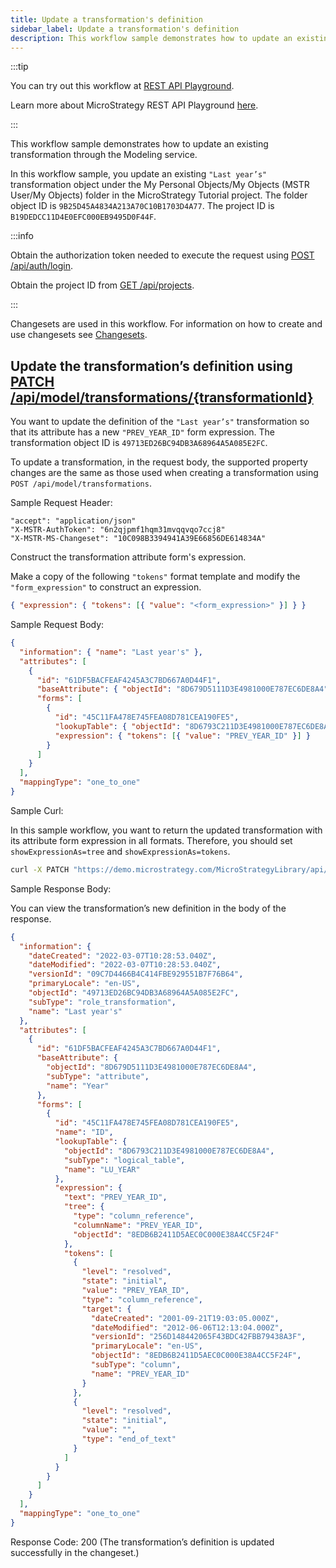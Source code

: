 ```yaml
---
title: Update a transformation's definition
sidebar_label: Update a transformation's definition
description: This workflow sample demonstrates how to update an existing transformation through the Modeling service.
---
```


<Available since="2021 Update 5" />

:::tip

You can try out this workflow at [REST API Playground](https://www.postman.com/microstrategysdk/workspace/microstrategy-rest-api/folder/16131298-ad947705-6f6c-433c-ae10-cfe90ba9a364?ctx=documentation).

Learn more about MicroStrategy REST API Playground [here](/docs/getting-started/playground.md).

:::

This workflow sample demonstrates how to update an existing transformation through the Modeling service.

In this workflow sample, you update an existing `"Last year’s"` transformation object under the My Personal Objects/My Objects (MSTR User/My Objects) folder in the MicroStrategy Tutorial project. The folder object ID is `9B25D45A4834A213A70C10B1703D4A77`. The project ID is `B19DEDCC11D4E0EFC000EB9495D0F44F`.

:::info

Obtain the authorization token needed to execute the request using [POST /api/auth/login](https://demo.microstrategy.com/MicroStrategyLibrary/api-docs/index.html#/Authentication/postLogin).

Obtain the project ID from [GET /api/projects](https://demo.microstrategy.com/MicroStrategyLibrary/api-docs/index.html#/Projects/getProjects_1).

:::

Changesets are used in this workflow. For information on how to create and use changesets see [Changesets](/docs/common-workflows/modeling/changesets.md).

## Update the transformation’s definition using [PATCH /api/model/transformations/{transformationId}](https://demo.microstrategy.com/MicroStrategyLibrary/api-docs/index.html#/Transformations/ms-updateTransformation)

You want to update the definition of the `"Last year’s"` transformation so that its attribute has a new `"PREV_YEAR_ID"` form expression. The transformation object ID is `49713ED26BC94DB3A68964A5A085E2FC`.

To update a transformation, in the request body, the supported property changes are the same as those used when creating a transformation using `POST /api/model/transformations`.

Sample Request Header:

```http
"accept": "application/json"
"X-MSTR-AuthToken": "6n2qjpmf1hqm31mvqqvqo7ccj8"
"X-MSTR-MS-Changeset": "10C098B3394941A39E66856DE614834A"
```

Construct the transformation attribute form's expression.

Make a copy of the following `"tokens"` format template and modify the `"form_expression"` to construct an expression.

```json
{ "expression": { "tokens": [{ "value": "<form_expression>" }] } }
```

Sample Request Body:

```json
{
  "information": { "name": "Last year's" },
  "attributes": [
    {
      "id": "61DF5BACFEAF4245A3C7BD667A0D44F1",
      "baseAttribute": { "objectId": "8D679D5111D3E4981000E787EC6DE8A4" },
      "forms": [
        {
          "id": "45C11FA478E745FEA08D781CEA190FE5",
          "lookupTable": { "objectId": "8D6793C211D3E4981000E787EC6DE8A4" },
          "expression": { "tokens": [{ "value": "PREV_YEAR_ID" }] }
        }
      ]
    }
  ],
  "mappingType": "one_to_one"
}
```

Sample Curl:

In this sample workflow, you want to return the updated transformation with its attribute form expression in all formats. Therefore, you should set `showExpressionAs=tree` and `showExpressionAs=tokens`.

```bash
curl -X PATCH "https://demo.microstrategy.com/MicroStrategyLibrary/api/model/transformations/49713ED26BC94DB3A68964A5A085E2FC?showExpressionAs=tree&showExpressionAs=tokens" -H "X-MSTR-MS-Changeset: 10C098B3394941A39E66856DE614834A" -H "X-MSTR-AuthToken: 6n2qjpmf1hqm31mvqqvqo7ccj8" -H "Content-Type: application/json" -H "accept: application/json" -d "{\"information\": {\"name\": \"Last year's\"},\"attributes\": [{\"id\": \"61DF5BACFEAF4245A3C7BD667A0D44F1\",\"baseAttribute\": {\"objectId\": \"8D679D5111D3E4981000E787EC6DE8A4\"},\"forms\": [{\"id\": \"45C11FA478E745FEA08D781CEA190FE5\",\"lookupTable\": {\"objectId\": \"8D6793C211D3E4981000E787EC6DE8A4\"},\"expression\": {\"tokens\": [{\"value\": \"PREV_YEAR_ID\"}]}}]}],\"mappingType\": \"one_to_one\"}"
```

Sample Response Body:

You can view the transformation’s new definition in the body of the response.

```json
{
  "information": {
    "dateCreated": "2022-03-07T10:28:53.040Z",
    "dateModified": "2022-03-07T10:28:53.040Z",
    "versionId": "09C7D4466B4C414FBE929551B7F76B64",
    "primaryLocale": "en-US",
    "objectId": "49713ED26BC94DB3A68964A5A085E2FC",
    "subType": "role_transformation",
    "name": "Last year's"
  },
  "attributes": [
    {
      "id": "61DF5BACFEAF4245A3C7BD667A0D44F1",
      "baseAttribute": {
        "objectId": "8D679D5111D3E4981000E787EC6DE8A4",
        "subType": "attribute",
        "name": "Year"
      },
      "forms": [
        {
          "id": "45C11FA478E745FEA08D781CEA190FE5",
          "name": "ID",
          "lookupTable": {
            "objectId": "8D6793C211D3E4981000E787EC6DE8A4",
            "subType": "logical_table",
            "name": "LU_YEAR"
          },
          "expression": {
            "text": "PREV_YEAR_ID",
            "tree": {
              "type": "column_reference",
              "columnName": "PREV_YEAR_ID",
              "objectId": "8EDB6B2411D5AEC0C000E38A4CC5F24F"
            },
            "tokens": [
              {
                "level": "resolved",
                "state": "initial",
                "value": "PREV_YEAR_ID",
                "type": "column_reference",
                "target": {
                  "dateCreated": "2001-09-21T19:03:05.000Z",
                  "dateModified": "2012-06-06T12:13:04.000Z",
                  "versionId": "256D148442065F43BDC42FBB79438A3F",
                  "primaryLocale": "en-US",
                  "objectId": "8EDB6B2411D5AEC0C000E38A4CC5F24F",
                  "subType": "column",
                  "name": "PREV_YEAR_ID"
                }
              },
              {
                "level": "resolved",
                "state": "initial",
                "value": "",
                "type": "end_of_text"
              }
            ]
          }
        }
      ]
    }
  ],
  "mappingType": "one_to_one"
}
```

Response Code: 200 (The transformation’s definition is updated successfully in the changeset.)
